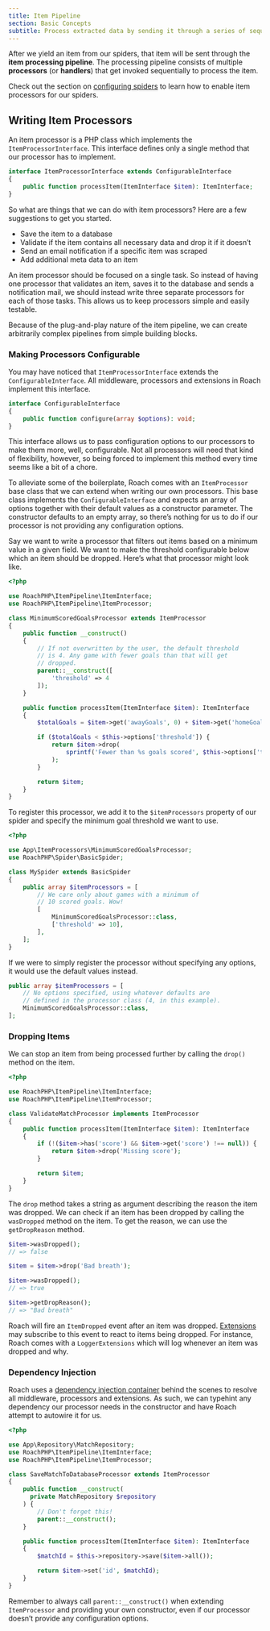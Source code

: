 ```yaml
---
title: Item Pipeline
section: Basic Concepts
subtitle: Process extracted data by sending it through a series of sequential steps.
---
```


After we yield an item from our spiders, that item will be sent through the **item processing pipeline**. The processing pipeline consists of multiple **processors** (or **handlers**) that get invoked sequentially to process the item.

Check out the section on [configuring spiders](/docs/spiders#configuring-spiders) to learn how to enable item processors for our spiders.

## Writing Item Processors

An item processor is a PHP class which implements the `ItemProcessorInterface`. This interface defines only a single method that our processor has to implement.

<CodeBlock>

```php
interface ItemProcessorInterface extends ConfigurableInterface
{
  	public function processItem(ItemInterface $item): ItemInterface;
}
```

</CodeBlock>

So what are things that we can do with item processors? Here are a few suggestions to get you started.

- Save the item to a database
- Validate if the item contains all necessary data and drop it if it doesn’t
- Send an email notification if a specific item was scraped
- Add additional meta data to an item

An item processor should be focused on a single task. So instead of having one processor that validates an item, saves it to the database and sends a notification mail, we should instead write three separate processors for each of those tasks. This allows us to keep processors simple and easily testable.

Because of the plug-and-play nature of the item pipeline, we can create arbitrarily complex pipelines from simple building blocks.

### Making Processors Configurable

You may have noticed that `ItemProcessorInterface` extends the `ConfigurableInterface`. All middleware, processors and extensions in Roach implement this interface.

<CodeBlock>

```php
interface ConfigurableInterface
{
  	public function configure(array $options): void;
}
```

</CodeBlock>

This interface allows us to pass configuration options to our processors to make them more, well, configurable. Not all processors will need that kind of flexibility, however, so being forced to implement this method every time seems like a bit of a chore.

To alleviate some of the boilerplate, Roach comes with an `ItemProcessor` base class that we can extend when writing our own processors. This base class implements the `ConfigurableInterface` and expects an array of options together with their default values as a constructor parameter. The constructor defaults to an empty array, so there’s nothing for us to do if our processor is not providing any configuration options.

Say we want to write a processor that filters out items based on a minimum value in a given field. We want to make the threshold configurable below which an item should be dropped. Here’s what that processor might look like.

<CodeBlock>

```php
<?php

use RoachPHP\ItemPipeline\ItemInterface;
use RoachPHP\ItemPipeline\ItemProcessor;

class MinimumScoredGoalsProcessor extends ItemProcessor
{
  	public function __construct()
    {
        // If not overwritten by the user, the default threshold
        // is 4. Any game with fewer goals than that will get
        // dropped.
      	parent::__construct([
          	'threshold' => 4
        ]);
    }

  	public function processItem(ItemInterface $item): ItemInterface
    {
      	$totalGoals = $item->get('awayGoals', 0) + $item->get('homeGoals', 0);

      	if ($totalGoals < $this->options['threshold']) {
          	return $item->drop(
                sprintf('Fewer than %s goals scored', $this->options['threshold'])
          	);
        }

      	return $item;
    }
}
```

</CodeBlock>

To register this processor, we add it to the `$itemProcessors` property of our spider and specify the minimum goal threshold we want to use.

<CodeBlock>

```php
<?php

use App\ItemProcessors\MinimumScoredGoalsProcessor;
use RoachPHP\Spider\BasicSpider;

class MySpider extends BasicSpider
{
    public array $itemProcessors = [
        // We care only about games with a minimum of
        // 10 scored goals. Wow!
        [
            MinimumScoredGoalsProcessor::class,
            ['threshold' => 10],
        ],
    ];
}
```

</CodeBlock>

If we were to simply register the processor without specifying any options, it would use the default values instead.

<CodeBlock>

```php
public array $itemProcessors = [
    // No options specified, using whatever defaults are
    // defined in the processor class (4, in this example).
    MinimumScoredGoalsProcessor::class,
];
```

</CodeBlock>

### Dropping Items

We can stop an item from being processed further by calling the `drop()` method on the item.

<CodeBlock>

```php
<?php

use RoachPHP\ItemPipeline\ItemInterface;
use RoachPHP\ItemPipeline\ItemProcessor;

class ValidateMatchProcessor implements ItemProcessor
{
  	public function processItem(ItemInterface $item): ItemInterface
    {
        if (!($item->has('score') && $item->get('score') !== null)) {
          	return $item->drop('Missing score');
        }

      	return $item;
    }
}
```

</CodeBlock>

The `drop` method takes a string as argument describing the reason the item was dropped. We can check if an item has been dropped by calling the `wasDropped` method on the item. To get the reason, we can use the `getDropReason` method.

<CodeBlock>

```php
$item->wasDropped();
// => false

$item = $item->drop('Bad breath');

$item->wasDropped();
// => true

$item->getDropReason();
// => "Bad breath"
```

</CodeBlock>

Roach will fire an `ItemDropped` event after an item was dropped. [Extensions](/docs/extensions) may subscribe to this event to react to items being dropped. For instance, Roach comes with a `LoggerExtensions` which will log whenever an item was dropped and why.

### Dependency Injection

Roach uses a [dependency injection container](/docs/dependency-injection) behind the scenes to resolve all middleware, processors and extensions. As such, we can typehint any dependency our processor needs in the constructor and have Roach attempt to autowire it for us.

<CodeBlock>

```php
<?php

use App\Repository\MatchRepository;
use RoachPHP\ItemPipeline\ItemInterface;
use RoachPHP\ItemPipeline\ItemProcessor;

class SaveMatchToDatabaseProcessor extends ItemProcessor
{
  	public function __construct(
      private MatchRepository $repository
    ) {
        // Don't forget this!
        parent::__construct();
    }

  	public function processItem(ItemInterface $item): ItemInterface
    {
  		$matchId = $this->repository->save($item->all());

      	return $item->set('id', $matchId);
    }
}
```

</CodeBlock>

Remember to always call `parent::__construct()` when extending `ItemProcessor` and providing your own constructor, even if our processor doesn’t provide any configuration options.
